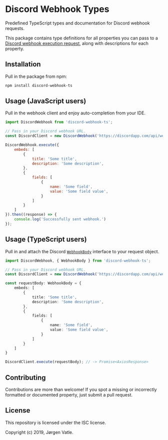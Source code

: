 # Discord Webhook Types
Predefined TypeScript types and documentation for Discord webhook requests.

This package contains type definitions for all properties you can pass to a 
[Discord webhook execution request](https://discordapp.com/developers/docs/resources/webhook#execute-webhook), 
along with descriptions for each property.

## Installation
Pull in the package from npm:
```bash
npm install discord-webhook-ts
``` 

## Usage (JavaScript users)
Pull in the webhook client and enjoy auto-completion from your IDE.
```js
import DiscordWebhook from 'discord-webhook-ts';

// Pass in your Discord webhook URL.
const DiscordClient = new DiscordWebhook('https://discordapp.com/api/webhooks/4752...');

DiscordWebhook.execute({
    embeds: [
        {
            title: 'Some title',
            description: 'Some description',
        },
        {
            fields: [
                {
                    name: 'Some field',
                    value: 'Some field value',
                }
            ]
        }
    ]
}).then((response) => {
    console.log('Successfully sent webhook.')
});
```

## Usage (TypeScript users)
Pull in and attach the Discord [`WebhookBody`](types/Webhook/index.d.ts) interface to your request object.
```typescript
import DiscordWebhook, { WebhookBody } from 'discord-webhook-ts';

// Pass in your Discord webhook URL.
const DiscordClient = new DiscordWebhook('https://discordapp.com/api/webhooks/4752...');

const requestBody: WebhookBody = {
    embeds: [
        {
            title: 'Some title',
            description: 'Some description',
        },
        {
            fields: [
                {
                    name: 'Some field',
                    value: 'Some field value',
                }
            ]
        }
    ]
}

DiscordClient.execute(requestBody); // -> Promise<AxiosResponse>
```

## Contributing
Contributions are more than welcome! If you spot a missing or incorrectly formatted or documented property, 
just submit a pull request.

## License
This repository is licensed under the ISC license.

Copyright (c) 2019, Jørgen Vatle.